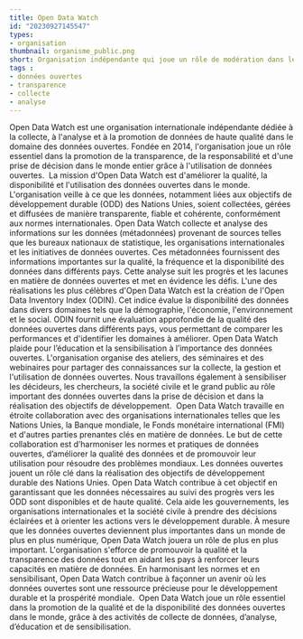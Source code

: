 ```yaml
---
title: Open Data Watch
id: "20230927145547"
types:
- organisation
thumbnail: organisme_public.png
short: Organisation indépendante qui joue un rôle de modération dans les données ouvertes des pays du monde entier.
tags :
- données ouvertes
- transparence
- collecte
- analyse
---
```


Open Data Watch est une organisation internationale indépendante dédiée à la collecte, à l'analyse et à la promotion de données de haute qualité dans le domaine des données ouvertes. Fondée en 2014, l'organisation joue un rôle essentiel dans la promotion de la transparence, de la responsabilité et d'une prise de décision dans le monde entier grâce à l'utilisation de données ouvertes. 
La mission d'Open Data Watch est d'améliorer la qualité, la disponibilité et l'utilisation des données ouvertes dans le monde. L'organisation veille à ce que les données, notamment liées aux objectifs de développement durable (ODD) des Nations Unies, soient collectées, gérées et diffusées de manière transparente, fiable et cohérente, conformément aux normes internationales. Open Data Watch collecte et analyse des informations sur les données (métadonnées) provenant de sources telles que les bureaux nationaux de statistique, les organisations internationales et les initiatives de données ouvertes. Ces métadonnées fournissent des informations importantes sur la qualité, la fréquence et la disponibilité des données dans différents pays. Cette analyse suit les progrès et les lacunes en matière de données ouvertes et met en évidence les défis.
L'une des réalisations les plus célèbres d'Open Data Watch est la création de l'Open Data Inventory Index (ODIN). Cet indice évalue la disponibilité des données dans divers domaines tels que la démographie, l'économie, l'environnement et le social. ODIN fournit une évaluation approfondie de la qualité des données ouvertes dans différents pays, vous permettant de comparer les performances et d'identifier les domaines à améliorer. 
Open Data Watch plaide pour l’éducation et la sensibilisation à l’importance des données ouvertes. L'organisation organise des ateliers, des séminaires et des webinaires pour partager des connaissances sur la collecte, la gestion et l'utilisation de données ouvertes. Nous travaillons également à sensibiliser les décideurs, les chercheurs, la société civile et le grand public au rôle important des données ouvertes dans la prise de décision et dans la réalisation des objectifs de développement.
 Open Data Watch travaille en étroite collaboration avec des organisations internationales telles que les Nations Unies, la Banque mondiale, le Fonds monétaire international (FMI) et d'autres parties prenantes clés en matière de données. Le but de cette collaboration est d’harmoniser les normes et pratiques de données ouvertes, d’améliorer la qualité des données et de promouvoir leur utilisation pour résoudre des problèmes mondiaux. Les données ouvertes jouent un rôle clé dans la réalisation des objectifs de développement durable des Nations Unies. Open Data Watch contribue à cet objectif en garantissant que les données nécessaires au suivi des progrès vers les ODD sont disponibles et de haute qualité. Cela aide les gouvernements, les organisations internationales et la société civile à prendre des décisions éclairées et à orienter les actions vers le développement durable.
À mesure que les données ouvertes deviennent plus importantes dans un monde de plus en plus numérique, Open Data Watch jouera un rôle de plus en plus important. L'organisation s'efforce de promouvoir la qualité et la transparence des données tout en aidant les pays à renforcer leurs capacités en matière de données. En harmonisant les normes et en sensibilisant, Open Data Watch contribue à façonner un avenir où les données ouvertes sont une ressource précieuse pour le développement durable et la prospérité mondiale.
 Open Data Watch joue un rôle essentiel dans la promotion de la qualité et de la disponibilité des données ouvertes dans le monde, grâce à des activités de collecte de données, d’analyse, d’éducation et de sensibilisation.